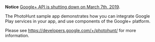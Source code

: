 **Notice** [Google+ API is shutting down on March 7th, 2019](https://developers.google.com/+/api-shutdown).

The PhotoHunt sample app demonstrates how you can integrate Google Play services
in your app, and use components of the Google+ platform.

Please see https://developers.google.com/+/photohunt/ for more information.
